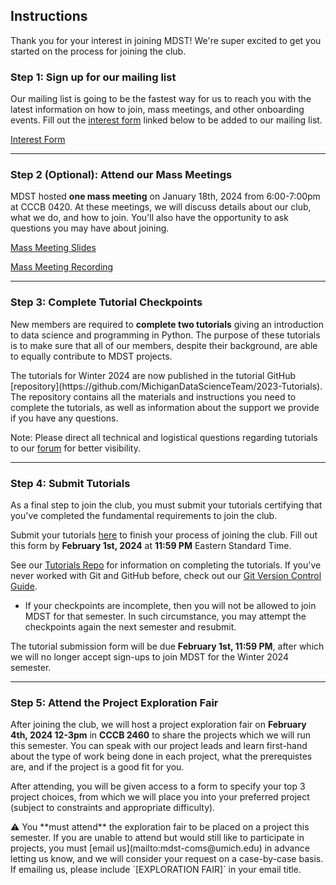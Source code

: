 ## Instructions

Thank you for your interest in joining MDST! We're super excited to get you started on the process for joining the club.

### Step 1: Sign up for our mailing list

Our mailing list is going to be the fastest way for us to reach you with the latest information on how to join, mass meetings, and other onboarding events. Fill out the [interest form](https://forms.gle/pcpfjMwrXobyvn9N9) linked below to be added to our mailing list.

<p className="md-button-wrapper"><a className="md-button" href="https://forms.gle/pcpfjMwrXobyvn9N9"> Interest Form</a></p>

<hr>

### Step 2 (Optional): Attend our Mass Meetings

MDST hosted **one mass meeting** on January 18th, 2024 from 6:00-7:00pm at CCCB 0420. At these meetings, we will discuss details about our club, what we do, and how to join. You'll also have the opportunity to ask questions you may have about joining.

<p className="md-button-wrapper"><a className="md-button_2" href="https://docs.google.com/presentation/d/1KwbCaDidWKUAwzVfWL0gRVclE0ImLhjs05ypdxxqTa0/edit?usp=sharing"> Mass Meeting Slides</a></p>
<p className="md-button-wrapper"><a className="md-button_2" href="https://umich.zoom.us/rec/share/wVLHCDtudkjscVB3y8L2P6CFIwwOu6vyrwYd6YbATAvgEIrc6p1BWwBTLMbKZ9Uj.DjCG-vsr6OsiL-zA"> Mass Meeting Recording</a></p>

<hr>

### Step 3: Complete Tutorial Checkpoints

New members are required to **complete two tutorials** giving an introduction to data science and programming in Python. The purpose of these tutorials is to make sure that all of our members, despite their background, are able to equally contribute to MDST projects.

<div className="callout font-normal">
    The tutorials for Winter 2024 are now published in the tutorial GitHub [repository](https://github.com/MichiganDataScienceTeam/2023-Tutorials). The repository contains all the materials and instructions you need to complete the tutorials, as well as information about the support we provide if you have any questions.
</div>

<span className="highlight">Note: </span> Please direct all technical and logistical questions regarding tutorials to our <a href="https://edstem.org/us/join/6PXxzF">forum</a> for better visibility.

<hr>

### Step 4: Submit Tutorials

As a final step to join the club, you must submit your tutorials certifying that you've completed the fundamental requirements to join the club. 

<div className="callout font-normal">
    Submit your tutorials <a href="https://forms.gle/5P3dFz1UGBpCyL538">here</a> to finish your process of joining the club. Fill out this form by <b>February 1st, 2024</b> at <b>11:59 PM</b> Eastern Standard Time.
</div>

See our [Tutorials Repo](https://github.com/MichiganDataScienceTeam/2023-Tutorials) for information on completing the tutorials. If you've never worked with Git and GitHub before, check out our [Git Version Control Guide](https://docs.google.com/document/d/1pq42R2xr_yoyhyzWE0ugReHgEKgwLdjrJR4mT3_CQEo/edit?usp=sharing).

- <span className="highlight">If your checkpoints are incomplete, then you will not be allowed to join MDST for that semester.</span> In such circumstance, you may attempt the checkpoints again the next semester and resubmit.


The tutorial submission form will be due **February 1st, 11:59 PM**, after which we will no longer accept sign-ups to join MDST for the Winter 2024 semester. 

<hr>

### Step 5: Attend the Project Exploration Fair

After joining the club, we will host a project exploration fair on **February 4th, 2024 12-3pm** in **CCCB 2460** to share the projects which we will run this semester. You can speak with our project leads and learn first-hand about the type of work being done in each project, what the prerequistes are, and if the project is a good fit for you.

After attending, you will be given access to a form to specify your top 3 project choices, from which we will place you into your preferred project (subject to constraints and appropriate difficulty). 

<div className="callout font-normal">
    ⚠️ You **must attend** the exploration fair to be placed on a project this semester. If you are unable to attend but would still like to participate in projects, you must [email us](mailto:mdst-coms@umich.edu) in advance letting us know, and we will consider your request on a case-by-case basis. If emailing us, please include `[EXPLORATION FAIR]` in your email title.
</div>